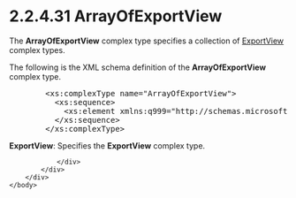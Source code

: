 <html dir="LTR" xmlns:mshelp="http://msdn.microsoft.com/mshelp" xmlns:ddue="http://ddue.schemas.microsoft.com/authoring/2003/5" xmlns:xlink="http://www.w3.org/1999/xlink" xmlns:tool="http://www.microsoft.com/tooltip">
    <head>
        <meta http-equiv="Content-Type" content="text/html; CHARSET=utf-8"></meta>
        <meta name="save" content="history"></meta>
        <title>2.2.4.31 ArrayOfExportView</title>
        <xml>
            <mshelp:toctitle title="2.2.4.31 ArrayOfExportView"></mshelp:toctitle>
            <mshelp:rltitle title="[MS-SSMDSWS-15]: ArrayOfExportView"></mshelp:rltitle>
            <mshelp:keyword index="A" term="d0d3b3fe-4131-45d0-b583-737288d81f5a"></mshelp:keyword>
            <mshelp:attr name="DCSext.ContentType" value="open specification"></mshelp:attr>
            <mshelp:attr name="AssetID" value="d0d3b3fe-4131-45d0-b583-737288d81f5a"></mshelp:attr>
            <mshelp:attr name="TopicType" value="kbRef"></mshelp:attr>
            <mshelp:attr name="DCSext.Title" value="[MS-SSMDSWS-15]: ArrayOfExportView" />
        </xml>
    </head>
    <body>
        <div id="header">
            <h1 class="heading">2.2.4.31 ArrayOfExportView</h1>
        </div>
        <div id="mainSection">
            <div id="mainBody">
                <div id="allHistory" class="saveHistory"></div>
                <div id="sectionSection0" class="section" name="collapseableSection">
                    

<p>The <b>ArrayOfExportView</b> complex type specifies a
collection of <a href="f4e9a7d7-2d57-42d5-8048-899a29a73a85.md">ExportView</a>
complex types.</p>

<p>The following is the XML schema definition of the <b>ArrayOfExportView</b>
complex type.</p>

<dl>
<dd>
<div><pre>   &lt;xs:complexType name=&quot;ArrayOfExportView&quot;&gt;
     &lt;xs:sequence&gt;
       &lt;xs:element xmlns:q999=&quot;http://schemas.microsoft.com/sqlserver/masterdataservices/2009/09&quot; minOccurs=&quot;0&quot; maxOccurs=&quot;unbounded&quot; name=&quot;ExportView&quot; nillable=&quot;true&quot; type=&quot;q999:ExportView&quot; xmlns:xs=&quot;http://www.w3.org/2001/XMLSchema&quot; /&gt;
     &lt;/xs:sequence&gt;
   &lt;/xs:complexType&gt;
</pre></div>
</dd></dl>

<p><b>ExportView</b>: Specifies the <b>ExportView</b>
complex type.</p>


                </div>
            </div>
        </div>
    </body>
</html>